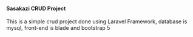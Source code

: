 <h4>Sasakazi CRUD Project</h4>
<p>This is a simple crud project done using Laravel Framework, database is mysql, front-end is blade and bootstrap 5</p>
